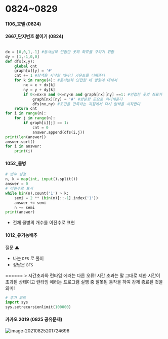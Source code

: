 # 0824~0829

#### 1106_호텔 (0824)

#### 2667_단지번호 붙이기 (0824)

```python

dx = [0,0,1,-1] #동서남북 인접한 곳의 좌표를 구하기 위함 
dy = [1,-1,0,0]
def dfs(x,y):
    global cnt
    graph[x][y] = '#'
    cnt += 1 #탐색을 시작할 때마다 카운트를 더해준다 
    for k in range(4): #동서남북 인접한 네 방향에 대해서 
        nx = x + dx[k]
        ny = y + dy[k]
        if 0<=nx<n and 0<=ny<n and graph[nx][ny] ==1: #인접한 곳의 좌표가 범위 내이고, ==1이라면 
            graph[nx][ny] = '#' #방문한 곳으로 처리해준다 
            dfs(nx,ny) #조건을 만족하는 지점에서 다시 탐색을 시작한다 
    return cnt 
for i in range(n):
    for j in range(n):
        if graph[i][j] == 1:
            cnt = 0
            answer.append(dfs(i,j))
print(len(answer))
answer.sort()
for i in answer:
    print(i)
```



#### 1052_물병

```python
# 변수 설정
n, k = map(int, input().split())
answer = 0
# 이진수로 표시 
while bin(n).count('1') > k:
    semi = 2 ** (bin(n)[::-1].index('1'))
    answer += semi
    n += semi
print(answer)
```

- 전체 물병의 개수를 이진수로 표현 



#### 1012_유기농배추 

질문 :warning:

- 나는 `DFS` 로 풀이 
- 정답은 `BFS` 

====== > 시간초과와 런타임 에러는 다른 오류! 시간 초과는 말 그대로 제한 시간이 초과된 상태이고 런타임 에러는 프로그램 실행 중 잘못된 동작을 하여 강제 종료된 것을 의미!  

```python
# 추가 코드 
import sys
sys.setrecursionlimit(100000)
```





#### 카카오 2019 (0825 공유문제)

![image-20210825201724696](C:\Users\multicampus\AppData\Roaming\Typora\typora-user-images\image-20210825201724696.png)
